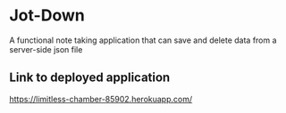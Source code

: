 # Jot-Down
A functional note taking application that can save and delete data from a server-side json file 
## Link to deployed application
https://limitless-chamber-85902.herokuapp.com/
